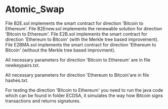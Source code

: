 # Atomic_Swap
File B2E.sol implements the smart contract for direction 'Bitcoin to Ethereum'.
File B2Enew.sol implements the renewable solution for direction 'Bitcoin to Ethereum'.
File E2B.sol implements the smart contract for direction 'Ethereum to Bitcoin' (with the Merkle tree based improvement).
File E2BMA.sol implements the smart contract for direction 'Ethereum to Bitcoin' (without the Merkle tree based improvment).

All necessary parameters for direction 'Bitcoin to Ethereum' are in file newkeypairs.txt.

All necessary parameters for direction 'Ethereum to Bitcoin'are in file hashes.txt.

For testing the direction 'Bitcoin to Ethereum' you need to run the java code which can be found in folder ECDSA, it simulates the way how Bitcoin signs transactions and returns signatures.
